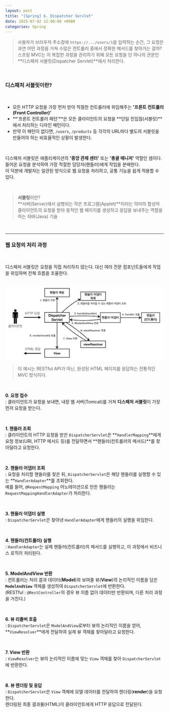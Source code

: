 ```yaml
---
layout: post
title: "[Spring] 6. Dispatcher Servlet"
date: 2025-07-02 12:00:00 +0900
categories: Spring
---
```


> 사용자가 브라우저 주소창에 `https://.../users/1`을 입력하는 순간, 그 요청은 과연 어떤 과정을 거쳐 수많은 컨트롤러 중에서 정확한 메서드를 찾아가는 걸까? <br>
> 스프링 MVC는 이 복잡한 과정을 관리하기 위해 모든 요청을 단 하나의 관문인 **디스패처 서블릿(Dispatcher Servlet)**에서 처리한다. 

<br>

### **디스패처 서블릿이란?**

<br>

- 모든 HTTP 요청을 가장 먼저 받아 적절한 컨트롤러에 위임해주는 **'프론트 컨트롤러(Front Controller)'**
- **'프론트 컨트롤러 패턴'**은 모든 클라이언트의 요청을 **단일 진입점(서블릿)**에서 처리하는 디자인 패턴이다. 
- 만약 이 패턴이 없다면, `/users`, `/products` 등 각각의 URL마다 별도의 서블릿을 만들어야 하는 비효율적인 상황이 발생한다.

<br>

디스패처 서블릿은 애플리케이션의 **'중앙 관제 센터'** 또는 **'총괄 매니저'** 역할인 셈이다.<br> 
들어온 요청을 분석하여 가장 적절한 담당자(핸들러)에게 작업을 분배한다. <br>
이 덕분에 개발자는 일관된 방식으로 웹 요청을 처리하고, 공통 기능을 쉽게 적용할 수 있다.

<br >

> **서블릿**이란?<br>
> **서버(Server)에서 실행되는 작은 프로그램(Applet)**이라는 의미의 합성어 <br>
> 클라이언트의 요청을 받아 동적인 웹 페이지를 생성하고 응답을 보내주는 역할을 하는 자바(Java) 기술

<br>

---

### **웹 요청의 처리 과정**

<br>

디스패처 서블릿은 요청을 직접 처리하지 않는다. 대신 여러 전문 컴포넌트들에게 작업을 위임하며 전체 흐름을 조율한다. 

<br>

<img src="/assets/img/WebRequest.png" alt="웹 요청 처리 과정">

<br>

> 이 예시는 RESTful API가 아닌, 완성된 HTML 페이지를 응답하는 전통적인 MVC 방식이다. 

<br>

**0. 요청 접수**<br>
: 클라이언트가 요청을 보내면, 내장 웹 서버(Tomcat)를 거쳐 **디스패처 서블릿**이 가장 먼저 요청을 받는다.

<br>

**1. 핸들러 조회**<br>
: 클라이언트의 HTTP 요청을 받은 `DispatcherServlet`은 **`HandlerMapping`**에게 요청 정보(URI, HTTP 메서드 등)를 전달하면서 **핸들러(컨트롤러의 메서드)**를 찾아달라고 요청한다.

<br>

**2. 핸들러 어댑터 조회**<br>
: 요청을 처리할 핸들러를 찾은 뒤, `DispatcherServlet`은 해당 핸들러를 실행할 수 있는 **`HandlerAdapter`**를 조회한다. <br>예를 들어, `@RequestMapping` 어노테이션으로 만든 핸들러는 `RequestMappingHandlerAdapter`가 처리한다.

<br>

**3. 핸들러 어댑터 실행**<br>
: `DispatcherServlet`은 찾아낸 `HandlerAdapter`에게 핸들러의 실행을 위임한다.

<br>

**4. 핸들러(컨트롤러) 실행**<br>
: `HandlerAdapter`는 실제 핸들러(컨트롤러)의 메서드를 실행하고, 이 과정에서 비즈니스 로직이 처리된다.

<br>

**5. ModelAndView 반환**<br>
: 컨트롤러는 처리 결과 데이터(**Model**)와 보여줄 뷰(**View**)의 논리적인 이름을 담은 **`ModelAndView`** 객체를 생성하여 `DispatcherServlet`에 반환한다. <br>
(RESTful : `@RestController`의 경우 뷰 이름 없이 데이터만 반환되며, 다른 처리 과정을 거친다.)

<br>

**6. 뷰 리졸버 호출**<br>
: `DispatcherServlet`은 `ModelAndView`로부터 뷰의 논리적인 이름을 얻어, **`ViewResolver`**에게 전달하여 실제 뷰 객체를 찾아달라고 요청한다.

<br>

**7. View 반환**<br>
: `ViewResolver`는 뷰의 논리적인 이름에 맞는 `View` 객체를 찾아 `DispatcherServlet`에 반환한다.

<br>

**8. 뷰 렌더링 및 응답**<br>
: `DispatcherServlet`은 `View` 객체에 모델 데이터를 전달하여 렌더링(**render**)을 요청한다. <br> 렌더링된 최종 결과물(HTML)이 클라이언트에게 HTTP 응답으로 전달된다.




